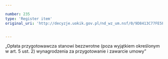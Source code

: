 ```yaml
---

number: 235
type: 'Register item'
original_uri: 'http://decyzje.uokik.gov.pl/nd_wz_um.nsf/0/9D8413C77FE5F6F3C12572DD00329497?OpenDocument'


---
```


„Opłata przygotowawcza stanowi bezzwrotne (poza wyjątkiem określonym w art. 5 ust. 2) wynagrodzenia za przygotowanie i zawarcie umowy”
